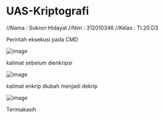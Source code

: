 # UAS-Kriptografi
//Nama  : Sukron Hidayat
//Nim   : 312010346
//Kelas : TI.20.D3

Perintah eksekusi pada CMD

![image](https://user-images.githubusercontent.com/121694421/212474739-fb274359-d055-49a1-9af5-3b1d5aeb01ae.png)


kalimat sebelum dienkripsi

![image](https://user-images.githubusercontent.com/121694421/212474782-620ad881-e47a-4052-b863-eacc81b3ec5f.png)


kalimat enkrip diubah menjadi dekrip

![image](https://user-images.githubusercontent.com/121694421/212474812-d5b64cb3-28a5-48b0-aa8b-a194db70352c.png)

Terimakasih
